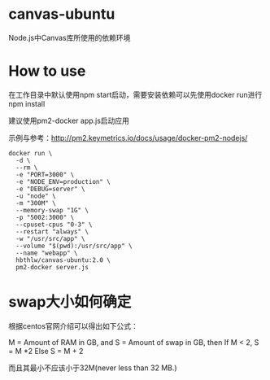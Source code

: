 # canvas-ubuntu
Node.js中Canvas库所使用的依赖环境

# How to use
在工作目录中默认使用npm start启动，需要安装依赖可以先使用docker run进行npm install

建议使用pm2-docker app.js启动应用

示例与参考：http://pm2.keymetrics.io/docs/usage/docker-pm2-nodejs/

```
docker run \
  -d \
  --rm \
  -e "PORT=3000" \
  -e "NODE_ENV=production" \
  -e "DEBUG=server" \
  -u "node" \
  -m "300M" \
  --memory-swap "1G" \
  -p "5002:3000" \
  --cpuset-cpus "0-3" \
  --restart "always" \
  -w "/usr/src/app" \
  --volume "$(pwd):/usr/src/app" \
  --name "webapp" \
  hbthlw/canvas-ubuntu:2.0 \
  pm2-docker server.js
  ```
  
# swap大小如何确定

根据centos官网介绍可以得出如下公式：

M = Amount of RAM in GB, and S = Amount of swap in GB, then If M < 2, S = M *2 Else S = M + 2

而且其最小不应该小于32M(never less than 32 MB.)
